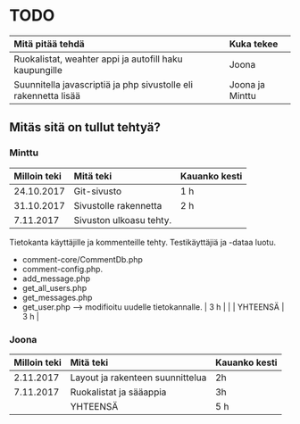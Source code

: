 # TODO

| Mitä pitää tehdä | Kuka tekee |
|:--|:--|
| Ruokalistat, weahter appi ja autofill haku kaupungille | Joona |
| Suunnitella javascriptiä ja php sivustolle eli rakennetta lisää | Joona ja Minttu |

## Mitäs sitä on tullut tehtyä?

### Minttu

| Milloin teki | Mitä teki | Kauanko kesti |
|:--|:--|:--|
| 24.10.2017 | Git-sivusto | 1 h |
| 31.10.2017 | Sivustolle rakennetta | 2 h |
| 7.11.2017 | Sivuston ulkoasu tehty.
Tietokanta käyttäjille ja kommenteille tehty. 
Testikäyttäjiä ja -dataa luotu.
- comment-core/CommentDb.php
- comment-config.php.
- add_message.php
- get_all_users.php
- get_messages.php
- get_user.php
--> modifioitu uudelle tietokannalle. | 3 h |
|  | YHTEENSÄ | 3 h |

### Joona

| Milloin teki | Mitä teki | Kauanko kesti |
|:--|:--|:--|
| 2.11.2017 | Layout ja rakenteen suunnittelua | 2h |
| 7.11.2017 | Ruokalistat ja sääappia | 3h |
|  | YHTEENSÄ | 5 h |
